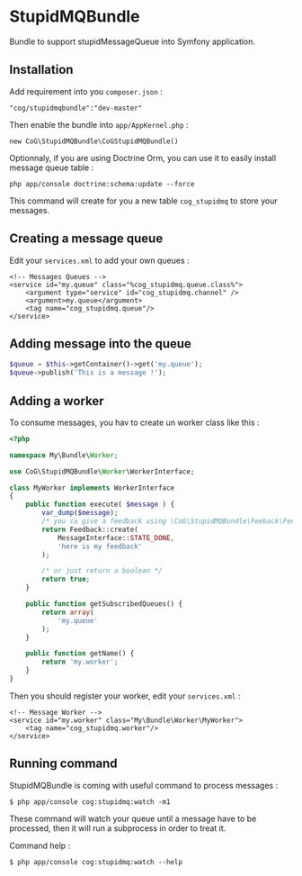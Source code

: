 StupidMQBundle
==============

Bundle to support stupidMessageQueue into Symfony application.

Installation
------------

Add requirement into you `composer.json` :

    "cog/stupidmqbundle":"dev-master"

Then enable the bundle into `app/AppKernel.php` :

    new CoG\StupidMQBundle\CoGStupidMQBundle()

Optionnaly, if you are using Doctrine Orm, you can use it to easily install message queue table :

    php app/console doctrine:schema:update --force

This command will create for you a new table `cog_stupidmq` to store your messages.

Creating a message queue
-------------------------

Edit your `services.xml` to add your own queues :

    <!-- Messages Queues -->
    <service id="my.queue" class="%cog_stupidmq.queue.class%">
        <argument type="service" id="cog_stupidmq.channel" />
        <argument>my.queue</argument>
        <tag name="cog_stupidmq.queue"/>
    </service>

Adding message into the queue
-----------------------------

```php
$queue = $this->getContainer()->get('my.queue');
$queue->publish('This is a message !');
```

Adding a worker
---------------

To consume messages, you hav to create un worker class like this :

```php
<?php

namespace My\Bundle\Worker;

use CoG\StupidMQBundle\Worker\WorkerInterface;

class MyWorker implements WorkerInterface
{
    public function execute( $message ) {
        var_dump($message);
        /* you ca give a feedback using \CoG\StupidMQBundle\Feeback\Feedback */
        return Feedback::create(
            MessageInterface::STATE_DONE,
            'here is my feedback'
        );

        /* or just return a boolean */
        return true;
    }

    public function getSubscribedQueues() {
        return array(
            'my.queue'
        );
    }

    public function getName() {
        return 'my.worker';
    }
}
```

Then you should register your worker, edit your `services.xml` :

    <!-- Message Worker -->
    <service id="my.worker" class="My\Bundle\Worker\MyWorker">
        <tag name="cog_stupidmq.worker"/>
    </service>


Running command
---------------

StupidMQBundle is coming with useful command to process messages :

    $ php app/console cog:stupidmq:watch -m1

These command will watch your queue until a message have to be processed, then it will run a subprocess in order to treat it.

Command help :

    $ php app/console cog:stupidmq:watch --help